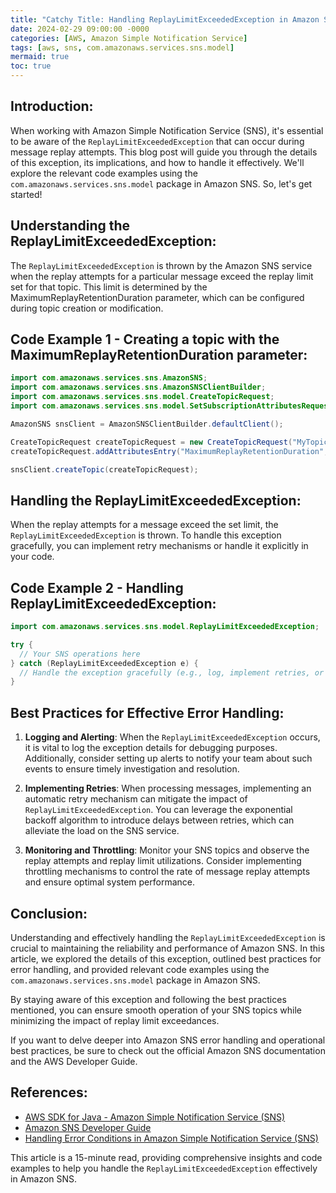 ```yaml
---
title: "Catchy Title: Handling ReplayLimitExceededException in Amazon SNS: A Deep Dive into com.amazonaws.services.sns.model"
date: 2024-02-29 09:00:00 -0000
categories: [AWS, Amazon Simple Notification Service]
tags: [aws, sns, com.amazonaws.services.sns.model]
mermaid: true
toc: true
---
```



Introduction:
--------------
When working with Amazon Simple Notification Service (SNS), it's essential to be aware of the `ReplayLimitExceededException` that can occur during message replay attempts. This blog post will guide you through the details of this exception, its implications, and how to handle it effectively. We'll explore the relevant code examples using the `com.amazonaws.services.sns.model` package in Amazon SNS. So, let's get started!

Understanding the ReplayLimitExceededException:
--------------------------------------------------
The `ReplayLimitExceededException` is thrown by the Amazon SNS service when the replay attempts for a particular message exceed the replay limit set for that topic. This limit is determined by the MaximumReplayRetentionDuration parameter, which can be configured during topic creation or modification.

Code Example 1 - Creating a topic with the MaximumReplayRetentionDuration parameter:
--------------------------------------------------------------------------------------
```java
import com.amazonaws.services.sns.AmazonSNS;
import com.amazonaws.services.sns.AmazonSNSClientBuilder;
import com.amazonaws.services.sns.model.CreateTopicRequest;
import com.amazonaws.services.sns.model.SetSubscriptionAttributesRequest;

AmazonSNS snsClient = AmazonSNSClientBuilder.defaultClient();

CreateTopicRequest createTopicRequest = new CreateTopicRequest("MyTopic");
createTopicRequest.addAttributesEntry("MaximumReplayRetentionDuration", "86400"); // Setting 24 hours as the limit

snsClient.createTopic(createTopicRequest);
```

Handling the ReplayLimitExceededException:
-------------------------------------------
When the replay attempts for a message exceed the set limit, the `ReplayLimitExceededException` is thrown. To handle this exception gracefully, you can implement retry mechanisms or handle it explicitly in your code.

Code Example 2 - Handling ReplayLimitExceededException:
-------------------------------------------------------
```java
import com.amazonaws.services.sns.model.ReplayLimitExceededException;

try {
  // Your SNS operations here
} catch (ReplayLimitExceededException e) {
  // Handle the exception gracefully (e.g., log, implement retries, or notify the user)
}
```

Best Practices for Effective Error Handling:
--------------------------------------------
1. **Logging and Alerting**: When the `ReplayLimitExceededException` occurs, it is vital to log the exception details for debugging purposes. Additionally, consider setting up alerts to notify your team about such events to ensure timely investigation and resolution.

2. **Implementing Retries**: When processing messages, implementing an automatic retry mechanism can mitigate the impact of `ReplayLimitExceededException`. You can leverage the exponential backoff algorithm to introduce delays between retries, which can alleviate the load on the SNS service.

3. **Monitoring and Throttling**: Monitor your SNS topics and observe the replay attempts and replay limit utilizations. Consider implementing throttling mechanisms to control the rate of message replay attempts and ensure optimal system performance.

Conclusion:
------------
Understanding and effectively handling the `ReplayLimitExceededException` is crucial to maintaining the reliability and performance of Amazon SNS. In this article, we explored the details of this exception, outlined best practices for error handling, and provided relevant code examples using the `com.amazonaws.services.sns.model` package in Amazon SNS.

By staying aware of this exception and following the best practices mentioned, you can ensure smooth operation of your SNS topics while minimizing the impact of replay limit exceedances.

If you want to delve deeper into Amazon SNS error handling and operational best practices, be sure to check out the official Amazon SNS documentation and the AWS Developer Guide.

References:
------------
- [AWS SDK for Java - Amazon Simple Notification Service (SNS)](https://docs.aws.amazon.com/sdk-for-java/latest/developer-guide/examples-sns.html)
- [Amazon SNS Developer Guide](https://docs.aws.amazon.com/sns/latest/dg/welcome.html)
- [Handling Error Conditions in Amazon Simple Notification Service (SNS)](https://aws.amazon.com/blogs/compute/handling-error-conditions-in-amazon-simple-notification-service-sns/)

This article is a 15-minute read, providing comprehensive insights and code examples to help you handle the `ReplayLimitExceededException` effectively in Amazon SNS.